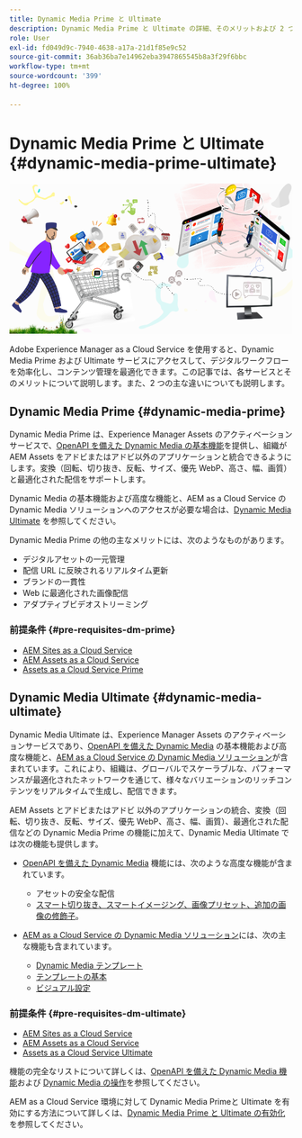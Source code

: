 ```yaml
---
title: Dynamic Media Prime と Ultimate
description: Dynamic Media Prime と Ultimate の詳細、そのメリットおよび 2 つの違いについて説明します。
role: User
exl-id: fd049d9c-7940-4638-a17a-21d1f85e9c52
source-git-commit: 36ab36ba7e14962eba3947865545b8a3f29f6bbc
workflow-type: tm+mt
source-wordcount: '399'
ht-degree: 100%

---
```


# Dynamic Media Prime と Ultimate {#dynamic-media-prime-ultimate}

![Dynamic Media バナー](/help/assets/assets/dm-pnp-banner.png)

Adobe Experience Manager as a Cloud Service を使用すると、Dynamic Media Prime および Ultimate サービスにアクセスして、デジタルワークフローを効率化し、コンテンツ管理を最適化できます。この記事では、各サービスとそのメリットについて説明します。また、2 つの主な違いについても説明します。

## Dynamic Media Prime {#dynamic-media-prime}

Dynamic Media Prime は、Experience Manager Assets のアクティベーションサービスで、[OpenAPI を備えた Dynamic Media の基本機能](/help/assets/dynamic-media-open-apis-overview.md)を提供し、組織が AEM Assets をアドビまたはアドビ以外のアプリケーションと統合できるようにします。変換（回転、切り抜き、反転、サイズ、優先 WebP、高さ、幅、画質）と最適化された配信をサポートします。

Dynamic Media の基本機能および高度な機能と、AEM as a Cloud Service の Dynamic Media ソリューションへのアクセスが必要な場合は、[Dynamic Media Ultimate](#dynamic-media-ultimate) を参照してください。

Dynamic Media Prime の他の主なメリットには、次のようなものがあります。

* デジタルアセットの一元管理
* 配信 URL に反映されるリアルタイム更新
* ブランドの一貫性
* Web に最適化された画像配信
* アダプティブビデオストリーミング

### 前提条件 {#pre-requisites-dm-prime}

* [AEM Sites as a Cloud Service](/help/sites-cloud/authoring/quick-start.md)
* [AEM Assets as a Cloud Service](/help/assets/overview.md)
* [Assets as a Cloud Service Prime](/help/assets/assets-prime.md)

## Dynamic Media Ultimate {#dynamic-media-ultimate}

Dynamic Media Ultimate は、Experience Manager Assets のアクティベーションサービスであり、[OpenAPI を備えた Dynamic Media](/help/assets/dynamic-media-open-apis-overview.md) の基本機能および高度な機能と、[AEM as a Cloud Service の Dynamic Media ソリューション](/help/assets/dynamic-media/dynamic-media.md)が含まれています。これにより、組織は、グローバルでスケーラブルな、パフォーマンスが最適化されたネットワークを通じて、様々なバリエーションのリッチコンテンツをリアルタイムで生成し、配信できます。

AEM Assets とアドビまたはアドビ 以外のアプリケーションの統合、変換（回転、切り抜き、反転、サイズ、優先 WebP、高さ、幅、画質）、最適化された配信などの Dynamic Media Prime の機能に加えて、Dynamic Media Ultimate では次の機能も提供します。

* [OpenAPI を備えた Dynamic Media](/help/assets/dynamic-media-open-apis-overview.md) 機能には、次のような高度な機能が含まれています。

   * アセットの安全な配信
   * [スマート切り抜き、スマートイメージング、画像プリセット、追加の画像の修飾子](https://adobe-aem-assets-delivery-advancemodifiers.redoc.ly/)。

* [AEM as a Cloud Service の Dynamic Media ソリューション](/help/assets/dynamic-media/dynamic-media.md)には、次の主な機能も含まれています。

   * [Dynamic Media テンプレート](/help/assets/dynamic-media/dynamic-media-templates.md)
   * [テンプレートの基本](https://experienceleague.adobe.com/ja/docs/dynamic-media-classic/using/template-basics/quick-start-template-basics)
   * [ビジュアル設定](https://experienceleague.adobe.com/ja/docs/dynamic-media-classic/using/master-files/vignette-window-covering-cabinet-files)

### 前提条件 {#pre-requisites-dm-ultimate}

* [AEM Sites as a Cloud Service](/help/sites-cloud/authoring/quick-start.md)
* [AEM Assets as a Cloud Service](/help/assets/overview.md)
* [Assets as a Cloud Service Ultimate](/help/assets/assets-ultimate-overview.md)

機能の完全なリストについて詳しくは、[OpenAPI を備えた Dynamic Media 機能](/help/assets/dynamic-media-open-apis-overview.md)および [Dynamic Media の操作](/help/assets/dynamic-media/dynamic-media.md)を参照してください。

AEM as a Cloud Service 環境に対して Dynamic Media Primeと Ultimate を有効にする方法について詳しくは、[Dynamic Media Prime と Ultimate の有効化](/help/assets/dynamic-media/enable-dynamic-media-prime-and-ultimate.md)を参照してください。
